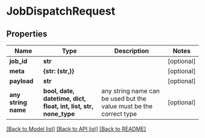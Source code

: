 # JobDispatchRequest


## Properties
Name | Type | Description | Notes
------------ | ------------- | ------------- | -------------
**job_id** | **str** |  | [optional] 
**meta** | **{str: (str,)}** |  | [optional] 
**payload** | **str** |  | [optional] 
**any string name** | **bool, date, datetime, dict, float, int, list, str, none_type** | any string name can be used but the value must be the correct type | [optional]

[[Back to Model list]](../README.md#documentation-for-models) [[Back to API list]](../README.md#documentation-for-api-endpoints) [[Back to README]](../README.md)


